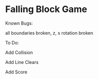 # Falling Block Game

Known Bugs:

all boundaries broken, z, s rotation broken

To Do:

Add Collision

Add Line Clears

Add Score

